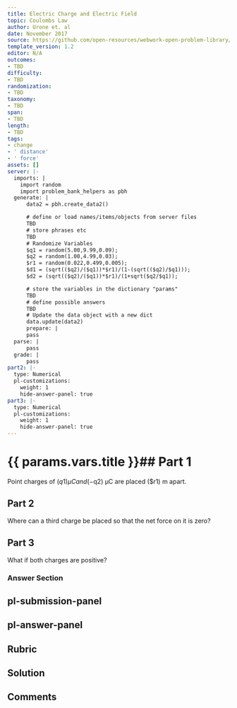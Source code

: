 ```yaml
---
title: Electric Charge and Electric Field
topic: Coulombs Law
author: Urone et. al
date: November 2017
source: https://github.com/open-resources/webwork-open-problem-library/tree/master/Contrib/BrockPhysics/College_Physics_Urone/18.Electric_Field/18-03.Coulombs_Law/NU_U17_18_03_016.pg
template_version: 1.2
editor: N/A
outcomes:
- TBD
difficulty:
- TBD
randomization:
- TBD
taxonomy:
- TBD
span:
- TBD
length:
- TBD
tags:
- change
- ' distance'
- ' force'
assets: []
server: |-
  imports: |
    import random
    import problem_bank_helpers as pbh
  generate: |
      data2 = pbh.create_data2()

      # define or load names/items/objects from server files
      TBD
      # store phrases etc
      TBD
      # Randomize Variables
      $q1 = random(5.00,9.99,0.09);
      $q2 = random(1.00,4.99,0.03);
      $r1 = random(0.022,0.499,0.005);
      $d1 = (sqrt(($q2)/($q1))*$r1)/(1-(sqrt(($q2)/$q1)));
      $d2 = (sqrt(($q2)/($q1))*$r1)/(1+sqrt($q2/$q1));

      # store the variables in the dictionary "params"
      TBD
      # define possible answers
      TBD
      # Update the data object with a new dict
      data.update(data2)
      prepare: |
      pass
  parse: |
      pass
  grade: |
      pass
part2: |-
  type: Numerical
  pl-customizations:
    weight: 1
    hide-answer-panel: true
part3: |-
  type: Numerical
  pl-customizations:
    weight: 1
    hide-answer-panel: true
---
```


# {{ params.vars.title }}## Part 1 
Point charges of ($q1) μC and (-$q2) μC are placed ($r1) m apart. 
## Part 2 
Where can a third charge be placed so that the net force on it is zero? 
## Part 3 
What if both charges are positive? 


### Answer Section 


## pl-submission-panel 


## pl-answer-panel 


## Rubric 


## Solution 


## Comments 


